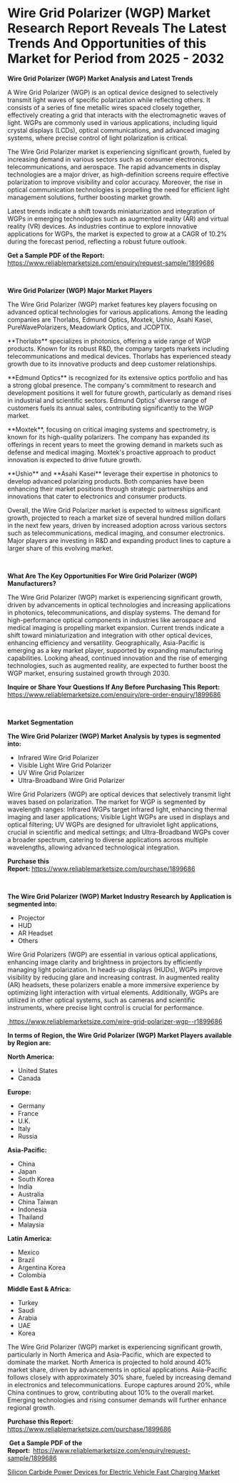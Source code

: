 <p><h1>Wire Grid Polarizer (WGP) Market Research Report Reveals The Latest Trends And Opportunities of this Market for Period from 2025 - 2032</h1></p><p><strong>Wire Grid Polarizer (WGP) Market Analysis and Latest Trends</strong></p>
<p><p>A Wire Grid Polarizer (WGP) is an optical device designed to selectively transmit light waves of specific polarization while reflecting others. It consists of a series of fine metallic wires spaced closely together, effectively creating a grid that interacts with the electromagnetic waves of light. WGPs are commonly used in various applications, including liquid crystal displays (LCDs), optical communications, and advanced imaging systems, where precise control of light polarization is critical.</p><p>The Wire Grid Polarizer market is experiencing significant growth, fueled by increasing demand in various sectors such as consumer electronics, telecommunications, and aerospace. The rapid advancements in display technologies are a major driver, as high-definition screens require effective polarization to improve visibility and color accuracy. Moreover, the rise in optical communication technologies is propelling the need for efficient light management solutions, further boosting market growth.</p><p>Latest trends indicate a shift towards miniaturization and integration of WGPs in emerging technologies such as augmented reality (AR) and virtual reality (VR) devices. As industries continue to explore innovative applications for WGPs, the market is expected to grow at a CAGR of 10.2% during the forecast period, reflecting a robust future outlook.</p></p>
<p><strong>Get a Sample PDF of the Report:&nbsp;</strong> <a href="https://www.reliablemarketsize.com/enquiry/request-sample/1899686?utm_campaign=2218&utm_medium=2&utm_source=Github&utm_content=ia&utm_term=13022025&utm_id=wire-grid-polarizer-wgp">https://www.reliablemarketsize.com/enquiry/request-sample/1899686</a></p>
<p>&nbsp;</p>
<p><strong>Wire Grid Polarizer (WGP) Major Market Players</strong></p>
<p><p>The Wire Grid Polarizer (WGP) market features key players focusing on advanced optical technologies for various applications. Among the leading companies are Thorlabs, Edmund Optics, Moxtek, Ushio, Asahi Kasei, PureWavePolarizers, Meadowlark Optics, and JCOPTIX.</p><p>**Thorlabs** specializes in photonics, offering a wide range of WGP products. Known for its robust R&D, the company targets markets including telecommunications and medical devices. Thorlabs has experienced steady growth due to its innovative products and deep customer relationships.</p><p>**Edmund Optics** is recognized for its extensive optics portfolio and has a strong global presence. The company's commitment to research and development positions it well for future growth, particularly as demand rises in industrial and scientific sectors. Edmund Optics' diverse range of customers fuels its annual sales, contributing significantly to the WGP market.</p><p>**Moxtek**, focusing on critical imaging systems and spectrometry, is known for its high-quality polarizers. The company has expanded its offerings in recent years to meet the growing demand in markets such as defense and medical imaging. Moxtek's proactive approach to product innovation is expected to drive future growth.</p><p>**Ushio** and **Asahi Kasei** leverage their expertise in photonics to develop advanced polarizing products. Both companies have been enhancing their market positions through strategic partnerships and innovations that cater to electronics and consumer products. </p><p>Overall, the Wire Grid Polarizer market is expected to witness significant growth, projected to reach a market size of several hundred million dollars in the next few years, driven by increased adoption across various sectors such as telecommunications, medical imaging, and consumer electronics. Major players are investing in R&D and expanding product lines to capture a larger share of this evolving market.</p></p>
<p>&nbsp;</p>
<p><strong>What Are The Key Opportunities For Wire Grid Polarizer (WGP) Manufacturers?</strong></p>
<p><p>The Wire Grid Polarizer (WGP) market is experiencing significant growth, driven by advancements in optical technologies and increasing applications in photonics, telecommunications, and display systems. The demand for high-performance optical components in industries like aerospace and medical imaging is propelling market expansion. Current trends indicate a shift toward miniaturization and integration with other optical devices, enhancing efficiency and versatility. Geographically, Asia-Pacific is emerging as a key market player, supported by expanding manufacturing capabilities. Looking ahead, continued innovation and the rise of emerging technologies, such as augmented reality, are expected to further boost the WGP market, ensuring sustained growth through 2030.</p></p>
<p><strong>Inquire or Share Your Questions If Any Before Purchasing This Report:</strong> <a href="https://www.reliablemarketsize.com/enquiry/pre-order-enquiry/1899686?utm_campaign=2218&utm_medium=2&utm_source=Github&utm_content=ia&utm_term=13022025&utm_id=wire-grid-polarizer-wgp">https://www.reliablemarketsize.com/enquiry/pre-order-enquiry/1899686</a></p>
<p>&nbsp;</p>
<p><strong>Market Segmentation</strong></p>
<p><strong>The Wire Grid Polarizer (WGP) Market Analysis by types is segmented into:</strong></p>
<p><ul><li>Infrared Wire Grid Polarizer</li><li>Visible Light Wire Grid Polarizer</li><li>UV Wire Grid Polarizer</li><li>Ultra-Broadband Wire Grid Polarizer</li></ul></p>
<p><p>Wire Grid Polarizers (WGP) are optical devices that selectively transmit light waves based on polarization. The market for WGP is segmented by wavelength ranges: Infrared WGPs target infrared light, enhancing thermal imaging and laser applications; Visible Light WGPs are used in displays and optical filtering; UV WGPs are designed for ultraviolet light applications, crucial in scientific and medical settings; and Ultra-Broadband WGPs cover a broader spectrum, catering to diverse applications across multiple wavelengths, allowing advanced technological integration.</p></p>
<p><strong>Purchase this Report:&nbsp;</strong><a href="https://www.reliablemarketsize.com/purchase/1899686?utm_campaign=2218&utm_medium=2&utm_source=Github&utm_content=ia&utm_term=13022025&utm_id=wire-grid-polarizer-wgp">https://www.reliablemarketsize.com/purchase/1899686</a></p>
<p>&nbsp;</p>
<p><strong>The Wire Grid Polarizer (WGP) Market Industry Research by Application is segmented into:</strong></p>
<p><ul><li>Projector</li><li>HUD</li><li>AR Headset</li><li>Others</li></ul></p>
<p><p>Wire Grid Polarizers (WGP) are essential in various optical applications, enhancing image clarity and brightness in projectors by efficiently managing light polarization. In heads-up displays (HUDs), WGPs improve visibility by reducing glare and increasing contrast. In augmented reality (AR) headsets, these polarizers enable a more immersive experience by optimizing light interaction with virtual elements. Additionally, WGPs are utilized in other optical systems, such as cameras and scientific instruments, where precise light control is crucial for performance.</p></p>
<p><a href="https://www.reliablemarketsize.com/wire-grid-polarizer-wgp--r1899686?utm_campaign=2218&utm_medium=2&utm_source=Github&utm_content=ia&utm_term=13022025&utm_id=wire-grid-polarizer-wgp">&nbsp;https://www.reliablemarketsize.com/wire-grid-polarizer-wgp--r1899686</a></p>
<p><strong>In terms of Region, the Wire Grid Polarizer (WGP) Market Players available by Region are:</strong></p>
<p>
    <p> <strong> North America: </strong>
        <ul>
            <li>United States</li>
            <li>Canada</li>
        </ul>
        </p> 
    <p> <strong> Europe: </strong>
        <ul>
            <li>Germany</li>
            <li>France</li>
            <li>U.K.</li>
            <li>Italy</li>
            <li>Russia</li>
        </ul>
        </p> 
    <p> <strong> Asia-Pacific: </strong>
        <ul>
            <li>China</li>
            <li>Japan</li>
            <li>South Korea</li>
            <li>India</li>
            <li>Australia</li>
            <li>China Taiwan</li>
            <li>Indonesia</li>
            <li>Thailand</li>
            <li>Malaysia</li>
        </ul>
        </p> 
    <p> <strong> Latin America: </strong>
        <ul>
            <li>Mexico</li>
            <li>Brazil</li>
            <li>Argentina Korea</li>
            <li>Colombia</li>
        </ul>
        </p> 
    <p> <strong> Middle East & Africa: </strong>
        <ul>
            <li>Turkey</li>
            <li>Saudi</li>
            <li>Arabia</li>
            <li>UAE</li>
            <li>Korea</li>
        </ul>
    </p>
    </p>
<p><p>The Wire Grid Polarizer (WGP) market is experiencing significant growth, particularly in North America and Asia-Pacific, which are expected to dominate the market. North America is projected to hold around 40% market share, driven by advancements in optical applications. Asia-Pacific follows closely with approximately 30% share, fueled by increasing demand in electronics and telecommunications. Europe captures around 20%, while China continues to grow, contributing about 10% to the overall market. Emerging technologies and rising consumer demands will further enhance regional growth.</p></p>
<p><strong>Purchase this Report: </strong><a href="https://www.reliablemarketsize.com/purchase/1899686?utm_campaign=2218&utm_medium=2&utm_source=Github&utm_content=ia&utm_term=13022025&utm_id=wire-grid-polarizer-wgp">https://www.reliablemarketsize.com/purchase/1899686</a></p>
<p>&nbsp;<strong>Get a Sample PDF of the Report:&nbsp;&nbsp;</strong><a href="https://www.reliablemarketsize.com/enquiry/request-sample/1899686?utm_campaign=2218&utm_medium=2&utm_source=Github&utm_content=ia&utm_term=13022025&utm_id=wire-grid-polarizer-wgp">https://www.reliablemarketsize.com/enquiry/request-sample/1899686</a></p>
<p><strong></strong></p>
<p><p><a href="https://github.com/edacruz6/Market-Research-Report-List-1/blob/main/silicon-carbide-power-devices-for-electric-vehicle-fast-charging-market.md?utm_campaign=2218&utm_medium=2&utm_source=Github&utm_content=ia&utm_term=13022025&utm_id=wire-grid-polarizer-wgp">Silicon Carbide Power Devices for Electric Vehicle Fast Charging Market</a></p></p>